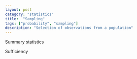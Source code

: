 ```yaml
---
layout: post
category: "statistics"
title:  "Sampling"
tags: ["probability", "sampling"]
description: "Selection of observations from a population"
---
```


Summary statistics

Sufficiency
